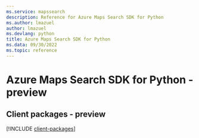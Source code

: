 ```yaml
---
ms.service: mapssearch
description: Reference for Azure Maps Search SDK for Python
ms.author: lmazuel
author: lmazuel
ms.devlang: python
title: Azure Maps Search SDK for Python
ms.data: 09/30/2022
ms.topic: reference
---
```

# Azure Maps Search SDK for Python - preview

## Client packages - preview
[!INCLUDE [client-packages](maps-search-client-index.md)]